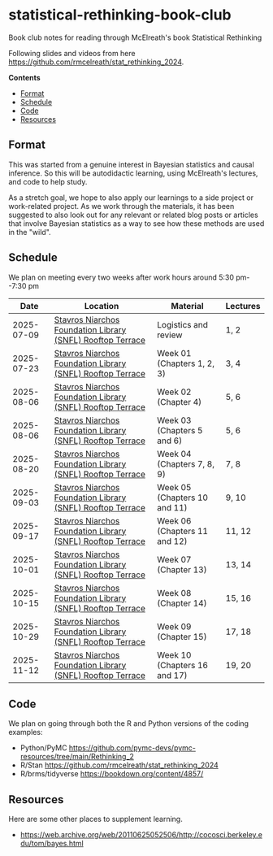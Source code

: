 # statistical-rethinking-book-club
Book club notes for reading through McElreath's book Statistical Rethinking

Following slides and videos from here https://github.com/rmcelreath/stat_rethinking_2024.

**Contents**

- [Format](#format)
- [Schedule](#schedule)
- [Code](#schedule)
- [Resources](#resources)

## Format

This was started from a genuine interest in Bayesian statistics and causal inference. So this will be autodidactic learning, using McElreath's lectures, and code to help study.

As a stretch goal, we hope to also apply our learnings to a side project or work-related project. As we work through the materials, it has been suggested to also look out for any relevant or related blog posts or articles that involve Bayesian statistics as a way to see how these methods are used in the "wild".

## Schedule

We plan on meeting every two weeks after work hours around 5:30 pm--7:30 pm

| Date | Location | Material | Lectures |
|--|--|--|--|
| 2025-07-09 | [Stavros Niarchos Foundation Library (SNFL) Rooftop Terrace][snfl] | Logistics and review | 1, 2 |
| 2025-07-23 | [Stavros Niarchos Foundation Library (SNFL) Rooftop Terrace][snfl] | Week 01 (Chapters 1, 2, 3) | 3, 4 |
| 2025-08-06 | [Stavros Niarchos Foundation Library (SNFL) Rooftop Terrace][snfl] | Week 02 (Chapter 4) | 5, 6 |
| 2025-08-06 | [Stavros Niarchos Foundation Library (SNFL) Rooftop Terrace][snfl] | Week 03 (Chapters 5 and 6) | 5, 6 |
| 2025-08-20 | [Stavros Niarchos Foundation Library (SNFL) Rooftop Terrace][snfl] | Week 04 (Chapters 7, 8, 9) | 7, 8 |
| 2025-09-03 | [Stavros Niarchos Foundation Library (SNFL) Rooftop Terrace][snfl] | Week 05 (Chapters 10 and 11) | 9, 10 |
| 2025-09-17 | [Stavros Niarchos Foundation Library (SNFL) Rooftop Terrace][snfl] | Week 06 (Chapters 11 and 12) | 11, 12 |
| 2025-10-01 | [Stavros Niarchos Foundation Library (SNFL) Rooftop Terrace][snfl] | Week 07 (Chapter 13) | 13, 14 |
| 2025-10-15 | [Stavros Niarchos Foundation Library (SNFL) Rooftop Terrace][snfl] | Week 08 (Chapter 14) | 15, 16 |
| 2025-10-29 | [Stavros Niarchos Foundation Library (SNFL) Rooftop Terrace][snfl] | Week 09 (Chapter 15) | 17, 18 |
| 2025-11-12 | [Stavros Niarchos Foundation Library (SNFL) Rooftop Terrace][snfl] | Week 10 (Chapters 16 and 17) | 19, 20 |

[snfl]: https://www.nypl.org/locations/snfl/event-center

## Code

We plan on going through both the R and Python versions of the coding examples:

- Python/PyMC https://github.com/pymc-devs/pymc-resources/tree/main/Rethinking_2
- R/Stan https://github.com/rmcelreath/stat_rethinking_2024
- R/brms/tidyverse https://bookdown.org/content/4857/

## Resources

Here are some other places to supplement learning.

- https://web.archive.org/web/20110625052506/http://cocosci.berkeley.edu/tom/bayes.html
